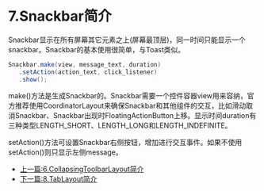 # 7.Snackbar简介

Snackbar显示在所有屏幕其它元素之上(屏幕最顶层)，同一时间只能显示一个snackbar。Snackbar的基本使用很简单，与Toast类似。

```java
Snackbar.make(view, message_text, duration)
   .setAction(action_text, click_listener)
   .show();
```

make()方法是生成Snackbar的。Snackbar需要一个控件容器view用来容纳，官方推荐使用CoordinatorLayout来确保Snackbar和其他组件的交互，比如滑动取消Snackbar、Snackbar出现时FloatingActionButton上移。显示时间duration有三种类型LENGTH_SHORT、LENGTH_LONG和LENGTH_INDEFINITE。

setAction()方法可设置Snackbar右侧按钮，增加进行交互事件。如果不使用setAction()则只显示左侧message。






















- [上一篇:6.CollapsingToolbarLayout简介](https://github.com/CharonChui/AndroidNote/blob/master/Jetpack/ui/material/6.CollapsingToolbarLayout%E7%AE%80%E4%BB%8B.md)         
- [下一篇:8.TabLayout简介](https://github.com/CharonChui/AndroidNote/blob/master/Jetpack/ui/material/8.TabLayout%E7%AE%80%E4%BB%8B.md)

